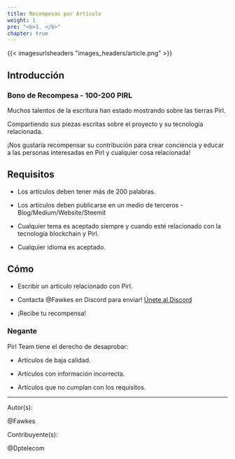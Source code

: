 ```yaml
---
title: Recompesas por Artículo
weight: 1
pre: "<b>1. </b>"
chapter: true
---
```


{{< imagesurlsheaders "images_headers/article.png" >}}


## Introducción

### Bono de Recompesa  - 100-200 PIRL

Muchos talentos de la escritura han estado mostrando sobre las tierras Pirl.

Compartiendo sus piezas escritas sobre el proyecto y su tecnología relacionada.

¡Nos gustaría recompensar su contribución para crear conciencia y educar a las personas interesadas en Pirl y cualquier cosa relacionada!

## Requisitos

- Los artículos deben tener más de 200 palabras.

- Los artículos deben publicarse en un medio de terceros - Blog/Medium/Website/Steemit

- Cualquier tema es aceptado siempre y cuando esté relacionado con la tecnología blockchain y Pirl.

- Cualquier idioma es aceptado.

## Cómo

- Escribir un artículo relacionado con Pirl.

- Contacta @Fawkes en Discord para enviar! [Únete al Discord](https://discord.gg/3WXkUt9)

- ¡Recibe tu recompensa!

### Negante

Pirl Team tiene el derecho de desaprobar:

-  Artículos de baja calidad.

-  Artículos con información incorrecta.

-  Artículos que no cumplan con los requisitos.


---
Autor(s):  

@Fawkes

Contribuyente(s):  

@Dptelecom
